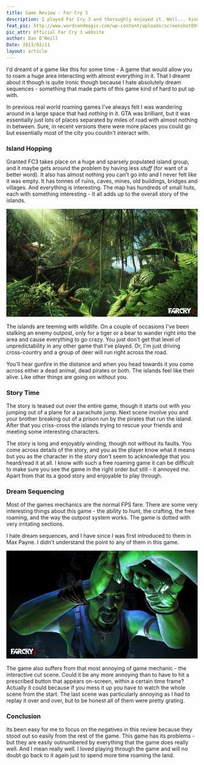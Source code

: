 ```yaml
---
title: Game Review - Far Cry 3
description: I played Far Cry 3 and thoroughly enjoyed it. Well... kind of.
feat_pic: http://www.wordsandmagic.com/wp-content/uploads/screenshot09tcm1946721.jpg
pic_attr: Official Far Cry 3 website
author: Dan O’Neill
Date: 2013/02/11
layout: article
---
```


I'd dreamt of a game like this for some time - A game that would allow you to roam a huge area interacting with almost everything in it. That I dreamt about it though is quite ironic though because I hate absolutely dream sequences - something that made parts of this game kind of hard to put up with. 

In previous real world roaming games I've always felt I was wandering around in a large space that had _nothing_ in it. GTA was brilliant, but it was essentially just lots of places separated by miles of road with almost nothing in between. Sure, in recent versions there were more places you could go but essentially most of the city you couldn't interact with. 

### Island Hopping

Granted FC3 takes place on a huge and sparsely populated island group, and it maybe gets around the problem by having less *stuff* (for want of a better word). It also has almost nothing you can't go into and I never felt like it was empty. It has tonnes of ruins, caves, mines, old buildings, bridges and villages. And everything is interesting. The map has hundreds of small huts, each with something interesting - It all adds up to the overall story of the islands. 

![screenshot_29tcm1955456](/wp-content/uploads/screenshot_29tcm1955456.jpg)

The islands are teeming with wildlife. On a couple of occasions I've been stalking an enemy outpost, only for a tiger or a bear to wander right into the area and cause everything to go crazy. You just don't get that level of unpredictability in any other game that I've played. Or, I'm just driving cross-country and a group of deer will run right across the road. 

You'll hear gunfire in the distance and when you head towards it you come across either a dead animal, dead pirates or both. The islands feel like their alive. Like other things are going on without you. 

### Story Time

The story is teased out over the entire game, though it starts out with you jumping out of a plane for a parachute jump. Next scene involve you and your brother breaking out of a prison run by the pirates that run the island. After that you criss-cross the islands trying to rescue your friends and meeting some interesting characters. 

The story is long and enjoyably winding, though not without its faults. You come across details of the story, and you as the player know what it means but you as the character in the story don't seem to acknowledge that you heard/read it at all. I know with such a free roaming game it can be difficult to make sure you see the game in the right order but still - it annoyed me. Apart from that its a good story and enjoyable to play through. 

### Dream Sequencing

Most of the games mechanics are the normal FPS fare. There are some very interesting things about this game - the ability to hunt, the crafting, the free roaming, and the way the outpost system works. The game is dotted with very irritating sections.

I hate dream sequences, and I have since I was first introduced to them in Max Payne. I didn't understand the point to any of them in this game. 

![screenshot_28tcm1955285](/wp-content/uploads/screenshot_28tcm1955285.jpg)

The game also suffers from that most annoying of game mechanic - the interactive cut scene. Could it be any more annoying than to have to hit a prescribed button that appears on-screen, within a certain time frame? Actually it could because if you mess it up you have to watch the whole scene from the start. The last scene was particularly annoying as I had to replay it over and over, but to be honest all of them were pretty grating. 

### Conclusion

Its been easy for me to focus on the negatives in this review because they stood out so easily from the rest of the game. This game has its problems - but they are easily outnumbered by everything that the game does really well. And I mean really well. I loved playing through the game and will no doubt go back to it again just to spend more time roaming the land.
